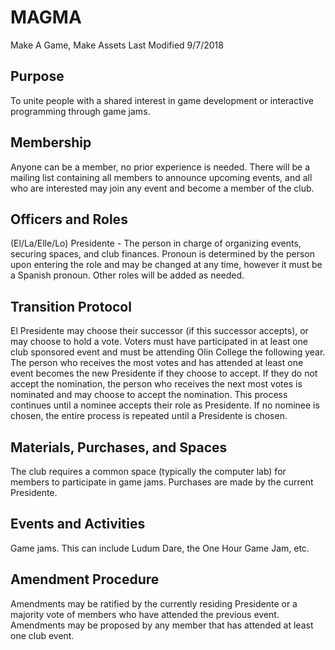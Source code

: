 # MAGMA
Make A Game, Make Assets
Last Modified 9/7/2018

## Purpose
To unite people with a shared interest in game development or interactive
programming through game jams.

## Membership
Anyone can be a member, no prior experience is needed. There will be a
mailing list containing all members to announce upcoming events, and all
who are interested may join any event and become a member of the club.

## Officers and Roles
(El/La/Elle/Lo) Presidente - The person in charge of organizing events,
securing spaces, and club finances. Pronoun is determined by the person
upon entering the role and may be changed at any time, however it must
be a Spanish pronoun.
Other roles will be added as needed.

## Transition Protocol
El Presidente may choose their successor (if this successor accepts), or
may choose to hold a vote. Voters must have participated in at least one
club sponsored event and must be attending Olin College the following
year. The person who receives the most votes and has attended at least
one event becomes the new Presidente if they choose to accept. If they do
not accept the nomination, the person who receives the next most votes is
nominated and may choose to accept the nomination. This process
continues until a nominee accepts their role as Presidente. If no nominee is
chosen, the entire process is repeated until a Presidente is chosen.

## Materials, Purchases, and Spaces
The club requires a common space (typically the computer lab) for
members to participate in game jams. Purchases are made by the current
Presidente.

## Events and Activities
Game jams. This can include Ludum Dare, the One Hour Game Jam, etc.

## Amendment Procedure
Amendments may be ratified by the currently residing Presidente or a
majority vote of members who have attended the previous event.
Amendments may be proposed by any member that has attended at least
one club event.
